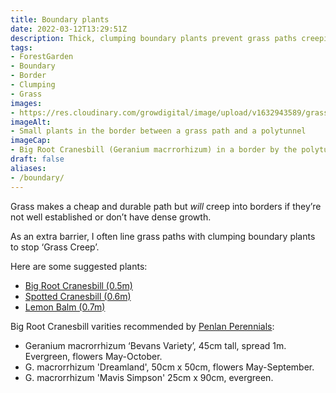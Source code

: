 ```yaml
---
title: Boundary plants
date: 2022-03-12T13:29:51Z
description: Thick, clumping boundary plants prevent grass paths creeping in to borders
tags: 
- ForestGarden
- Boundary
- Border
- Clumping
- Grass
images: 
- https://res.cloudinary.com/growdigital/image/upload/v1632943589/grass-path-geranium-210929.jpg
imageAlt: 
- Small plants in the border between a grass path and a polytunnel
imageCap:
- Big Root Cranesbill (Geranium macrrorhizum) in a border by the polytunnel
draft: false
aliases:
- /boundary/
---
```


Grass makes a cheap and durable path but _will_ creep into borders if they’re not well established or don’t have dense growth. 

As an extra barrier, I often line grass paths with clumping boundary plants to stop ‘Grass Creep’. 

Here are some suggested plants:

* [Big Root Cranesbill (0.5m)](https://pfaf.org/user//Plant.aspx?LatinName=Geranium%20macrorrhizum)
* [Spotted Cranesbill (0.6m)](https://pfaf.org/user//Plant.aspx?LatinName=Geranium%20maculatum)
* [Lemon Balm (0.7m)](https://pfaf.org/user/plant.aspx?latinname=Melissa+officinalis)

Big Root Cranesbill varities recommended by [Penlan Perennials](https://penlanperennials.co.uk/):

* Geranium macrorrhizum ‘Bevans Variety’,  45cm tall, spread 1m. Evergreen, flowers May-October.
* G. macrorrhizum 'Dreamland', 50cm x 50cm, flowers May-September.
* G. macrorrhizum 'Mavis Simpson' 25cm x 90cm, evergreen.

